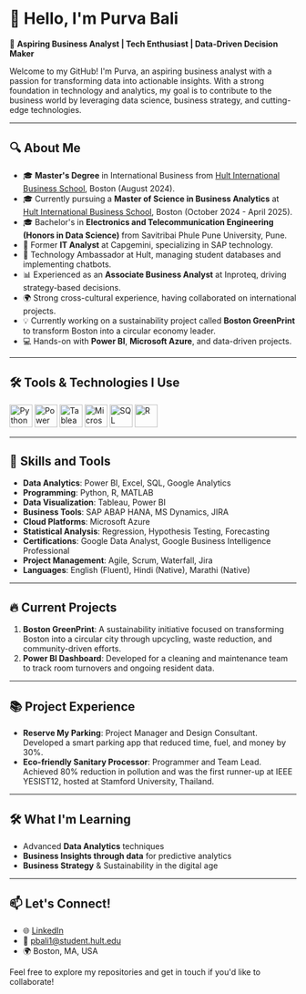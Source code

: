 # 👋 Hello, I'm Purva Bali

🎯 **Aspiring Business Analyst | Tech Enthusiast | Data-Driven Decision Maker**

Welcome to my GitHub! I'm Purva, an aspiring business analyst with a passion for transforming data into actionable insights. With a strong foundation in technology and analytics, my goal is to contribute to the business world by leveraging data science, business strategy, and cutting-edge technologies.

---

## 🔍 **About Me**

- 🎓 **Master's Degree** in International Business from [Hult International Business School](https://www.hult.edu/), Boston (August 2024).
- 🎓 Currently pursuing a **Master of Science in Business Analytics** at [Hult International Business School](https://www.hult.edu/), Boston (October 2024 - April 2025).
- 🎓 Bachelor's in **Electronics and Telecommunication Engineering (Honors in Data Science)** from Savitribai Phule Pune University, Pune.
- 💼 Former **IT Analyst** at Capgemini, specializing in SAP technology.
- 💼 Technology Ambassador at Hult, managing student databases and implementing chatbots.
- 📊 Experienced as an **Associate Business Analyst** at Inproteq, driving strategy-based decisions.
- 🌍 Strong cross-cultural experience, having collaborated on international projects.
- 💡 Currently working on a sustainability project called **Boston GreenPrint** to transform Boston into a circular economy leader.
- 💻 Hands-on with **Power BI**, **Microsoft Azure**, and data-driven projects.

---

## 🛠 Tools & Technologies I Use

<img src="https://img.icons8.com/color/48/000000/python.png" alt="Python" width="40" height="40"/> 
<img src="https://img.icons8.com/color/48/000000/microsoft-power-bi.png" alt="Power BI" width="40" height="40"/>
<img src="https://img.icons8.com/color/48/000000/tableau-software.png" alt="Tableau" width="40" height="40"/> 
<img src="https://img.icons8.com/color/48/000000/azure-1.png" alt="Microsoft Azure" width="40" height="40"/>
<img src="https://img.icons8.com/color/48/000000/sql.png" alt="SQL" width="40" height="40"/>
<img src="https://img.icons8.com/color/48/000000/r-project.png" alt="R" width="40" height="40"/>

---

## 💼 **Skills and Tools**

- **Data Analytics**: Power BI, Excel, SQL, Google Analytics
- **Programming**: Python, R, MATLAB
- **Data Visualization**: Tableau, Power BI
- **Business Tools**: SAP ABAP HANA, MS Dynamics, JIRA
- **Cloud Platforms**: Microsoft Azure
- **Statistical Analysis**: Regression, Hypothesis Testing, Forecasting
- **Certifications**: Google Data Analyst, Google Business Intelligence Professional
- **Project Management**: Agile, Scrum, Waterfall, Jira
- **Languages**: English (Fluent), Hindi (Native), Marathi (Native)

---

## 🔥 **Current Projects**

1. **Boston GreenPrint**: A sustainability initiative focused on transforming Boston into a circular city through upcycling, waste reduction, and community-driven efforts.
2. **Power BI Dashboard**: Developed for a cleaning and maintenance team to track room turnovers and ongoing resident data.

---

## 📚 **Project Experience**

- **Reserve My Parking**: Project Manager and Design Consultant. Developed a smart parking app that reduced time, fuel, and money by 30%.
- **Eco-friendly Sanitary Processor**: Programmer and Team Lead. Achieved 80% reduction in pollution and was the first runner-up at IEEE YESIST12, hosted at Stamford University, Thailand.

---

## 🛠️ **What I'm Learning**

- Advanced **Data Analytics** techniques
- **Business Insights through data** for predictive analytics
- **Business Strategy** & Sustainability in the digital age

---

## 📫 **Let's Connect!**

- 🌐 [LinkedIn](https://www.linkedin.com/in/purva-bali)
- 📧 pbali1@student.hult.edu
- 🌍 Boston, MA, USA

Feel free to explore my repositories and get in touch if you'd like to collaborate!
